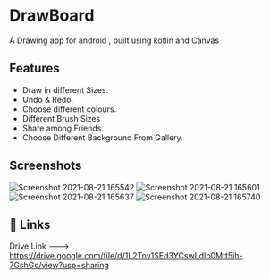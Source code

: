 
# DrawBoard
A Drawing app for android , built using kotlin and Canvas

## Features
- Draw in different Sizes.
- Undo & Redo.
- Choose different colours.
- Different Brush Sizes
- Share among Friends.
- Choose Different Background From Gallery.
## Screenshots
![Screenshot 2021-08-21 165542](https://user-images.githubusercontent.com/66024385/130320301-06cca997-e007-429d-83e4-2f94ce16d831.png)
![Screenshot 2021-08-21 165601](https://user-images.githubusercontent.com/66024385/130320302-d83daa5f-c5a5-4811-8d06-47295d1bca25.png)
![Screenshot 2021-08-21 165637](https://user-images.githubusercontent.com/66024385/130320304-b30ea755-f1a5-4924-a435-bd31a707dc18.png)
![Screenshot 2021-08-21 165740](https://user-images.githubusercontent.com/66024385/130320305-415e9b94-4435-4dc7-afaa-ab041146a9af.png)

## 🔗 Links
Drive Link ---> https://drive.google.com/file/d/1L2Tnv1SEd3YCswLdIb0Mtt5jh-7GshGc/view?usp=sharing
